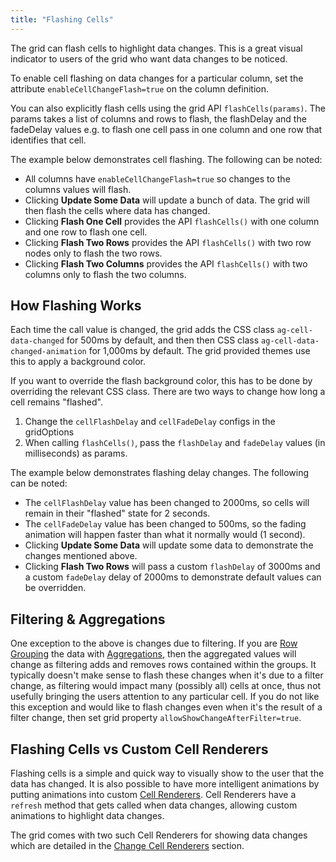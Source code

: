 ```yaml
---
title: "Flashing Cells"
---
```


The grid can flash cells to highlight data changes. This is a great visual indicator to users of the grid who want data changes to be noticed.

To enable cell flashing on data changes for a particular column, set the attribute `enableCellChangeFlash=true` on the column definition.

You can also explicitly flash cells using the grid API `flashCells(params)`. The params takes a list of columns and rows to flash, the flashDelay and the fadeDelay values e.g. to flash one cell pass in one column and one row that identifies that cell.

The example below demonstrates cell flashing. The following can be noted:

- All columns have `enableCellChangeFlash=true` so changes to the columns values will flash.
- Clicking **Update Some Data** will update a bunch of data. The grid will then flash the cells where data has changed.
- Clicking **Flash One Cell** provides the API `flashCells()` with one column and one row to flash one cell.
- Clicking **Flash Two Rows** provides the API `flashCells()` with two row nodes only to flash the two rows.
- Clicking **Flash Two Columns** provides the API `flashCells()` with two columns only to flash the two columns.

<grid-example title='Flashing Data Changes' name='flashing-data-changes' type='generated' options='{ "enterprise": true }'></grid-example>

## How Flashing Works

Each time the call value is changed, the grid adds the CSS class `ag-cell-data-changed` for 500ms by default, and then then CSS class `ag-cell-data-changed-animation` for 1,000ms by default. The grid provided themes use this to apply a background color.

If you want to override the flash background color, this has to be done by overriding the relevant CSS class. There are two ways to change how long a cell remains "flashed".

1. Change the `cellFlashDelay` and `cellFadeDelay` configs in the gridOptions
1. When calling `flashCells()`, pass the `flashDelay` and `fadeDelay` values (in milliseconds) as params.

The example below demonstrates flashing delay changes. The following can be noted:


- The `cellFlashDelay` value has been changed to 2000ms, so cells will remain in their "flashed" state for 2 seconds.
- The `cellFadeDelay` value has been changed to 500ms, so the fading animation will happen faster than what it normally would (1 second).
- Clicking **Update Some Data** will update some data to demonstrate the changes mentioned above.
- Clicking **Flash Two Rows** will pass a custom `flashDelay` of 3000ms and a custom `fadeDelay` delay of 2000ms to demonstrate default values can be overridden.

<grid-example title='Changing Flashing Delay' name='flashing-delay-changes' type='generated' options='{ "enterprise": true }'></grid-example>

## Filtering & Aggregations

One exception to the above is changes due to filtering. If you are [Row Grouping](/grouping/) the data with [Aggregations](/aggregation/), then the aggregated values will change as filtering adds and removes rows contained within the groups. It typically doesn't make sense to flash these changes when it's due to a filter change, as filtering would impact many (possibly all) cells at once, thus not usefully bringing the users attention to any particular cell. If you do not like this exception and would like to flash changes even when it's the result of a filter change, then set grid property `allowShowChangeAfterFilter=true`.

## Flashing Cells vs Custom Cell Renderers

Flashing cells is a simple and quick way to visually show to the user that the data has changed. It is also possible to have more intelligent animations by putting animations into custom [Cell Renderers](/component-cell-renderer/). Cell Renderers have a `refresh` method that gets called when data changes, allowing custom animations to highlight data changes.


The grid comes with two such Cell Renderers for showing data changes which are detailed in the [Change Cell Renderers](/change-cell-renderers/) section.
